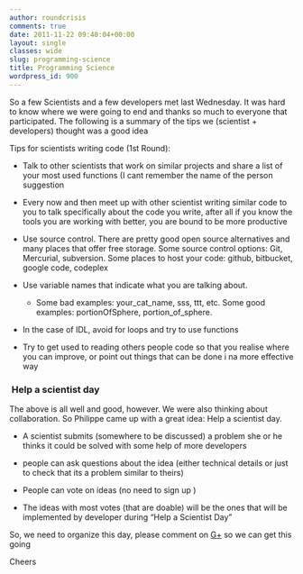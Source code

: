 ```yaml
---
author: roundcrisis
comments: true
date: 2011-11-22 09:40:04+00:00
layout: single
classes: wide
slug: programming-science
title: Programming Science
wordpress_id: 900
---
```


So a few Scientists and a few developers met last Wednesday. It was hard to know where we were going to end and thanks so much to everyone that participated. The following is a summary of the tips we (scientist + developers) thought was a good idea

Tips for scientists writing code (1st Round):



	
  * Talk to other scientists that work on similar projects and share a list of your most used functions (I cant remember the name of the person suggestion

	
  * Every now and then meet up with other scientist writing similar code to you to talk specifically about the code you write, after all if you know the tools you are working with better, you are bound to be more productive

	
  * Use source control. There are pretty good open source alternatives and many places that offer free storage. Some source control options: Git, Mercurial, subversion. Some places to host your code: github, bitbucket, google code, codeplex

	
  * Use variable names that indicate what you are talking about.


	
    * Some bad examples: your_cat_name, sss, ttt, etc. Some good examples: portionOfSphere, portion_of_sphere.


	
  * In the case of IDL, avoid for loops and try to use functions

	
  * Try to get used to reading others people code so that you realise where you can improve, or point out things that can be done i na more effective way




###  Help a scientist day


The above is all well and good, however. We were also thinking about collaboration. So Philippe came up with a great idea: Help a scientist day.



	
  * A scientist submits (somewhere to be discussed) a problem she or he thinks it could be solved with some help of more developers

	
  * people can ask questions about the idea (either technical details or just to check that its a problem similar to theirs)

	
  * People can vote on ideas (no need to sign up )

	
  * The ideas with most votes (that are doable) will be the ones that will be implemented by developer during “Help a Scientist Day”


So, we need to organize this day, please comment on [G+](https://plus.google.com/b/114172855713532113103/) so we can get this going

Cheers
